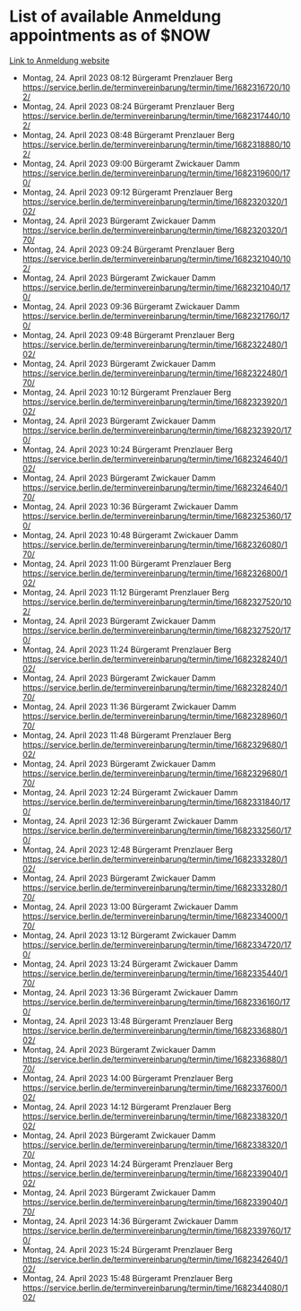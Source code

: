 # List of available Anmeldung appointments as of $NOW
[Link to Anmeldung website](https://service.berlin.de/terminvereinbarung/termin/tag.php?termin=1&anliegen[]=120686&dienstleisterlist=122210,122217,327316,122219,327312,122227,327314,122231,327346,122243,327348,122254,122252,329742,122260,329745,122262,329748,122271,327278,122273,327274,122277,327276,330436,122280,327294,122282,327290,122284,327292,122291,327270,122285,327266,122286,327264,122296,327268,150230,329760,122297,327286,122294,327284,122312,329763,122314,329775,122304,327330,122311,327334,122309,327332,317869,122281,327352,122279,329772,122283,122276,327324,122274,327326,122267,329766,122246,327318,122251,327320,122257,327322,122208,327298,122226,327300&herkunft=http%3A%2F%2Fservice.berlin.de%2Fdienstleistung%2F120686%2F)
- Montag, 24. April 2023 08:12 Bürgeramt Prenzlauer Berg https://service.berlin.de/terminvereinbarung/termin/time/1682316720/102/
- Montag, 24. April 2023 08:24 Bürgeramt Prenzlauer Berg https://service.berlin.de/terminvereinbarung/termin/time/1682317440/102/
- Montag, 24. April 2023 08:48 Bürgeramt Prenzlauer Berg https://service.berlin.de/terminvereinbarung/termin/time/1682318880/102/
- Montag, 24. April 2023 09:00 Bürgeramt Zwickauer Damm https://service.berlin.de/terminvereinbarung/termin/time/1682319600/170/
- Montag, 24. April 2023 09:12 Bürgeramt Prenzlauer Berg https://service.berlin.de/terminvereinbarung/termin/time/1682320320/102/
- Montag, 24. April 2023  Bürgeramt Zwickauer Damm https://service.berlin.de/terminvereinbarung/termin/time/1682320320/170/
- Montag, 24. April 2023 09:24 Bürgeramt Prenzlauer Berg https://service.berlin.de/terminvereinbarung/termin/time/1682321040/102/
- Montag, 24. April 2023  Bürgeramt Zwickauer Damm https://service.berlin.de/terminvereinbarung/termin/time/1682321040/170/
- Montag, 24. April 2023 09:36 Bürgeramt Zwickauer Damm https://service.berlin.de/terminvereinbarung/termin/time/1682321760/170/
- Montag, 24. April 2023 09:48 Bürgeramt Prenzlauer Berg https://service.berlin.de/terminvereinbarung/termin/time/1682322480/102/
- Montag, 24. April 2023  Bürgeramt Zwickauer Damm https://service.berlin.de/terminvereinbarung/termin/time/1682322480/170/
- Montag, 24. April 2023 10:12 Bürgeramt Prenzlauer Berg https://service.berlin.de/terminvereinbarung/termin/time/1682323920/102/
- Montag, 24. April 2023  Bürgeramt Zwickauer Damm https://service.berlin.de/terminvereinbarung/termin/time/1682323920/170/
- Montag, 24. April 2023 10:24 Bürgeramt Prenzlauer Berg https://service.berlin.de/terminvereinbarung/termin/time/1682324640/102/
- Montag, 24. April 2023  Bürgeramt Zwickauer Damm https://service.berlin.de/terminvereinbarung/termin/time/1682324640/170/
- Montag, 24. April 2023 10:36 Bürgeramt Zwickauer Damm https://service.berlin.de/terminvereinbarung/termin/time/1682325360/170/
- Montag, 24. April 2023 10:48 Bürgeramt Zwickauer Damm https://service.berlin.de/terminvereinbarung/termin/time/1682326080/170/
- Montag, 24. April 2023 11:00 Bürgeramt Prenzlauer Berg https://service.berlin.de/terminvereinbarung/termin/time/1682326800/102/
- Montag, 24. April 2023 11:12 Bürgeramt Prenzlauer Berg https://service.berlin.de/terminvereinbarung/termin/time/1682327520/102/
- Montag, 24. April 2023  Bürgeramt Zwickauer Damm https://service.berlin.de/terminvereinbarung/termin/time/1682327520/170/
- Montag, 24. April 2023 11:24 Bürgeramt Prenzlauer Berg https://service.berlin.de/terminvereinbarung/termin/time/1682328240/102/
- Montag, 24. April 2023  Bürgeramt Zwickauer Damm https://service.berlin.de/terminvereinbarung/termin/time/1682328240/170/
- Montag, 24. April 2023 11:36 Bürgeramt Zwickauer Damm https://service.berlin.de/terminvereinbarung/termin/time/1682328960/170/
- Montag, 24. April 2023 11:48 Bürgeramt Prenzlauer Berg https://service.berlin.de/terminvereinbarung/termin/time/1682329680/102/
- Montag, 24. April 2023  Bürgeramt Zwickauer Damm https://service.berlin.de/terminvereinbarung/termin/time/1682329680/170/
- Montag, 24. April 2023 12:24 Bürgeramt Zwickauer Damm https://service.berlin.de/terminvereinbarung/termin/time/1682331840/170/
- Montag, 24. April 2023 12:36 Bürgeramt Zwickauer Damm https://service.berlin.de/terminvereinbarung/termin/time/1682332560/170/
- Montag, 24. April 2023 12:48 Bürgeramt Prenzlauer Berg https://service.berlin.de/terminvereinbarung/termin/time/1682333280/102/
- Montag, 24. April 2023  Bürgeramt Zwickauer Damm https://service.berlin.de/terminvereinbarung/termin/time/1682333280/170/
- Montag, 24. April 2023 13:00 Bürgeramt Zwickauer Damm https://service.berlin.de/terminvereinbarung/termin/time/1682334000/170/
- Montag, 24. April 2023 13:12 Bürgeramt Zwickauer Damm https://service.berlin.de/terminvereinbarung/termin/time/1682334720/170/
- Montag, 24. April 2023 13:24 Bürgeramt Zwickauer Damm https://service.berlin.de/terminvereinbarung/termin/time/1682335440/170/
- Montag, 24. April 2023 13:36 Bürgeramt Zwickauer Damm https://service.berlin.de/terminvereinbarung/termin/time/1682336160/170/
- Montag, 24. April 2023 13:48 Bürgeramt Prenzlauer Berg https://service.berlin.de/terminvereinbarung/termin/time/1682336880/102/
- Montag, 24. April 2023  Bürgeramt Zwickauer Damm https://service.berlin.de/terminvereinbarung/termin/time/1682336880/170/
- Montag, 24. April 2023 14:00 Bürgeramt Prenzlauer Berg https://service.berlin.de/terminvereinbarung/termin/time/1682337600/102/
- Montag, 24. April 2023 14:12 Bürgeramt Prenzlauer Berg https://service.berlin.de/terminvereinbarung/termin/time/1682338320/102/
- Montag, 24. April 2023  Bürgeramt Zwickauer Damm https://service.berlin.de/terminvereinbarung/termin/time/1682338320/170/
- Montag, 24. April 2023 14:24 Bürgeramt Prenzlauer Berg https://service.berlin.de/terminvereinbarung/termin/time/1682339040/102/
- Montag, 24. April 2023  Bürgeramt Zwickauer Damm https://service.berlin.de/terminvereinbarung/termin/time/1682339040/170/
- Montag, 24. April 2023 14:36 Bürgeramt Zwickauer Damm https://service.berlin.de/terminvereinbarung/termin/time/1682339760/170/
- Montag, 24. April 2023 15:24 Bürgeramt Prenzlauer Berg https://service.berlin.de/terminvereinbarung/termin/time/1682342640/102/
- Montag, 24. April 2023 15:48 Bürgeramt Prenzlauer Berg https://service.berlin.de/terminvereinbarung/termin/time/1682344080/102/
